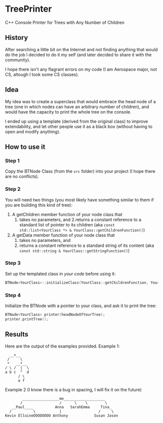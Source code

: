# TreePrinter
C++ Console Printer for Trees with Any Number of Children

## History
After searching a little bit on the Internet and not finding anything that would do the job I decided to do it my self (and later decided to share it with the community).

I hope there isn't any flagrant errors on my code (I am Aerospace major, not CS, altough I took some CS classes).

## Idea
My idea was to create a superclass that would embrace the head node of a tree (one in which nodes can have an arbitrary number of children), and would have the capacity to print the whole tree on the console.

I ended up using a template (derived from the original class) to improve extendability, and let other people use it as a black box (without having to open and modify anything).

## How to use it
### Step 1
Copy the BTNode Class (from the `src` folder) into your project (I hope there are no conflicts).

### Step 2
You will need two things (you most likely have something similar to them if you are building this kind of tree):
1. A getChildren member function of your node class that
    1. takes no parameters, and
    2.returns a constant reference to a standard list of pointer to its children (aka `const std::list<YourClass *> & YourClass::getChildrenFunction()`)
2. A getData member function of your node class that
    1. takes no parameters, and
    2. returns a constant reference to a standard string of its content (aka `const std::string & YourClass::getStringFunction()`)

### Step 3
Set up the templated class in *your code* before using it:
```cpp
BTNode<YourClass>::initializeClass(YourClass::getChildrenFunction, YourClass::getStringFunction);
```

### Step 4
Initialize the BTNode with a pointer to your class, and ask it to print the tree:
```cpp
BTNode<YourClass> printer(headNodeOfYourTree);
printer.printTree();
```

## Results
Here are the output of the examples provided.
Example 1:
```text
  __+__    
 /     \   
 *   __*__ 
/ \ /  |  \
a b c  ^  d
      / \  
      e f 
```
Example 2 (I know there is a bug in spacing, I will fix it on the future)
```text
        _________________me___________________      
       /                 /      \    \        \     
   __Paul____          Anna   SarahEmma     Tina_   
  /          \           |                 /     \  
Kevin ElloineOOOOOOOO Anthony            Susan Jason
```
